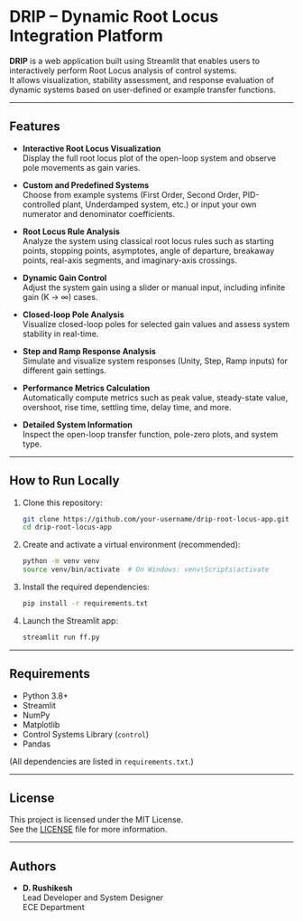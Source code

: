 # DRIP – Dynamic Root Locus Integration Platform

**DRIP** is a web application built using Streamlit that enables users to interactively perform Root Locus analysis of control systems.  
It allows visualization, stability assessment, and response evaluation of dynamic systems based on user-defined or example transfer functions.

---

## Features

- **Interactive Root Locus Visualization**  
  Display the full root locus plot of the open-loop system and observe pole movements as gain varies.

- **Custom and Predefined Systems**  
  Choose from example systems (First Order, Second Order, PID-controlled plant, Underdamped system, etc.) or input your own numerator and denominator coefficients.

- **Root Locus Rule Analysis**  
  Analyze the system using classical root locus rules such as starting points, stopping points, asymptotes, angle of departure, breakaway points, real-axis segments, and imaginary-axis crossings.

- **Dynamic Gain Control**  
  Adjust the system gain using a slider or manual input, including infinite gain (K → ∞) cases.

- **Closed-loop Pole Analysis**  
  Visualize closed-loop poles for selected gain values and assess system stability in real-time.

- **Step and Ramp Response Analysis**  
  Simulate and visualize system responses (Unity, Step, Ramp inputs) for different gain settings.

- **Performance Metrics Calculation**  
  Automatically compute metrics such as peak value, steady-state value, overshoot, rise time, settling time, delay time, and more.

- **Detailed System Information**  
  Inspect the open-loop transfer function, pole-zero plots, and system type.

---

## How to Run Locally

1. Clone this repository:
    ```bash
    git clone https://github.com/your-username/drip-root-locus-app.git
    cd drip-root-locus-app
    ```

2. Create and activate a virtual environment (recommended):
    ```bash
    python -m venv venv
    source venv/bin/activate  # On Windows: venv\Scripts\activate
    ```

3. Install the required dependencies:
    ```bash
    pip install -r requirements.txt
    ```

4. Launch the Streamlit app:
    ```bash
    streamlit run ff.py
    ```

---

## Requirements

- Python 3.8+
- Streamlit
- NumPy
- Matplotlib
- Control Systems Library (`control`)
- Pandas

(All dependencies are listed in `requirements.txt`.)

---

## License

This project is licensed under the MIT License.  
See the [LICENSE](LICENSE) file for more information.

---

## Authors

- **D. Rushikesh**  
  Lead Developer and System Designer  
  ECE Department


